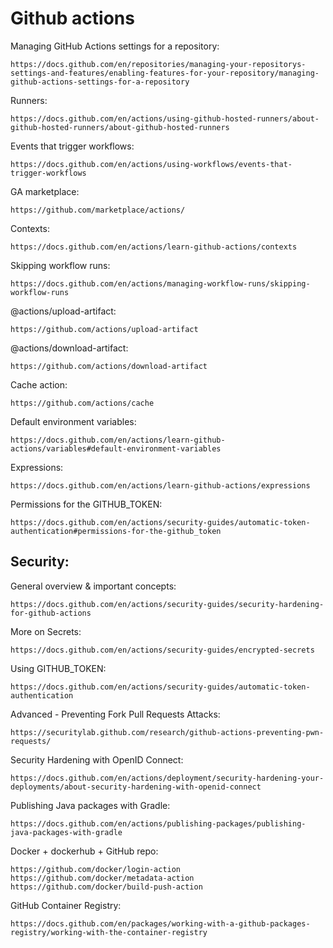 # Github actions

Managing GitHub Actions settings for a repository:
```
https://docs.github.com/en/repositories/managing-your-repositorys-settings-and-features/enabling-features-for-your-repository/managing-github-actions-settings-for-a-repository
```
Runners:
```
https://docs.github.com/en/actions/using-github-hosted-runners/about-github-hosted-runners/about-github-hosted-runners
```
Events that trigger workflows:
```
https://docs.github.com/en/actions/using-workflows/events-that-trigger-workflows
```
GA marketplace:
```
https://github.com/marketplace/actions/
```
Contexts:
```
https://docs.github.com/en/actions/learn-github-actions/contexts
```
Skipping workflow runs:
```
https://docs.github.com/en/actions/managing-workflow-runs/skipping-workflow-runs
```
@actions/upload-artifact:
```
https://github.com/actions/upload-artifact
```
@actions/download-artifact:
```
https://github.com/actions/download-artifact
```
Cache action:
```
https://github.com/actions/cache
```
Default environment variables:
```
https://docs.github.com/en/actions/learn-github-actions/variables#default-environment-variables
```
Expressions:
```
https://docs.github.com/en/actions/learn-github-actions/expressions
```
Permissions for the GITHUB_TOKEN:
```
https://docs.github.com/en/actions/security-guides/automatic-token-authentication#permissions-for-the-github_token
```
## Security:
General overview & important concepts:
```
https://docs.github.com/en/actions/security-guides/security-hardening-for-github-actions
```
More on Secrets:
```
https://docs.github.com/en/actions/security-guides/encrypted-secrets
```
Using GITHUB_TOKEN: 
```
https://docs.github.com/en/actions/security-guides/automatic-token-authentication
```
Advanced - Preventing Fork Pull Requests Attacks:
```
https://securitylab.github.com/research/github-actions-preventing-pwn-requests/
```
Security Hardening with OpenID Connect:
```
https://docs.github.com/en/actions/deployment/security-hardening-your-deployments/about-security-hardening-with-openid-connect
```
Publishing Java packages with Gradle:
```
https://docs.github.com/en/actions/publishing-packages/publishing-java-packages-with-gradle
```
Docker + dockerhub + GitHub repo:
```
https://github.com/docker/login-action
https://github.com/docker/metadata-action
https://github.com/docker/build-push-action
```
GitHub Container Registry:
```
https://docs.github.com/en/packages/working-with-a-github-packages-registry/working-with-the-container-registry
```
